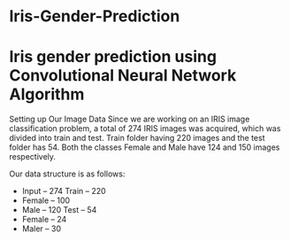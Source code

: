 # Iris-Gender-Prediction
# Iris gender prediction using Convolutional Neural Network Algorithm 
Setting up Our Image Data
Since we are working on an IRIS image classification problem, a total of 274 IRIS images was acquired, which was divided into train and test. Train folder having 220 images and the test folder has 54. Both the classes Female and Male have 124 and 150 images respectively.

Our data structure is as follows:
*	Input – 274
  Train – 220
  * Female – 100
  * Male – 120
  Test – 54
  * Female – 24
  * Maler – 30
